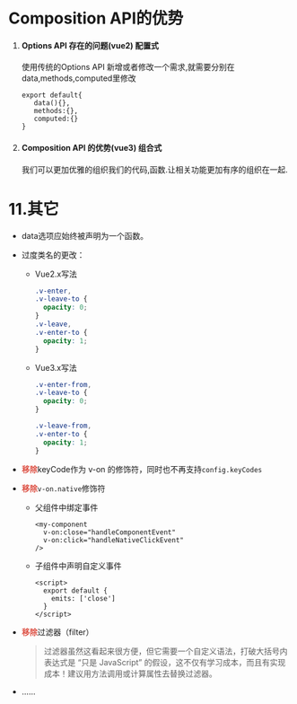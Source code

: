   # Composition API的优势

1. #### Options API 存在的问题(vue2) 配置式

   使用传统的Options API 新增或者修改一个需求,就需要分别在data,methods,computed里修改

   ```
   export default{
      data(){},
      methods:{},
      computed:{}
   }
   ```

   

2. #### Composition API 的优势(vue3) 组合式

   我们可以更加优雅的组织我们的代码,函数.让相关功能更加有序的组织在一起.

   

   

  
  # 11.其它

  - data选项应始终被声明为一个函数。

  - 过度类名的更改：

    - Vue2.x写法

      ```css
      .v-enter,
      .v-leave-to {
        opacity: 0;
      }
      .v-leave,
      .v-enter-to {
        opacity: 1;
      }
      ```

    - Vue3.x写法

      ```css
      .v-enter-from,
      .v-leave-to {
        opacity: 0;
      }
      
      .v-leave-from,
      .v-enter-to {
        opacity: 1;
      }
      ```

  - <strong style="color:#DD5145">移除</strong>keyCode作为 v-on 的修饰符，同时也不再支持```config.keyCodes```

  - <strong style="color:#DD5145">移除</strong>```v-on.native```修饰符

    - 父组件中绑定事件

      ```vue
      <my-component
        v-on:close="handleComponentEvent"
        v-on:click="handleNativeClickEvent"
      />
      ```

    - 子组件中声明自定义事件

      ```vue
      <script>
        export default {
          emits: ['close']
        }
      </script>
      ```

  - <strong style="color:#DD5145">移除</strong>过滤器（filter）

    > 过滤器虽然这看起来很方便，但它需要一个自定义语法，打破大括号内表达式是 “只是 JavaScript” 的假设，这不仅有学习成本，而且有实现成本！建议用方法调用或计算属性去替换过滤器。

  - ......

  

